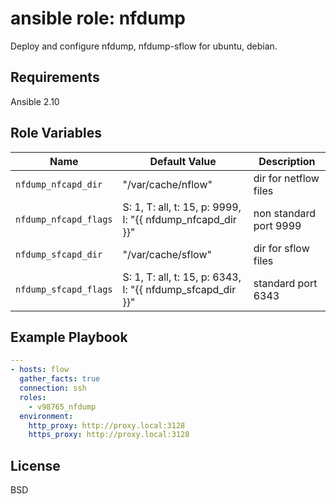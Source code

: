 ansible role: nfdump
=========

Deploy and configure nfdump, nfdump-sflow for ubuntu, debian.

Requirements
------------

Ansible 2.10

Role Variables
--------------

Name | Default Value | Description
---|---|---
`nfdump_nfcapd_dir` |  "/var/cache/nflow" | dir for netflow files
`nfdump_nfcapd_flags` | S: 1, T: all, t: 15, p: 9999, l: "{{ nfdump_nfcapd_dir }}" | non standard port 9999
`nfdump_sfcapd_dir` | "/var/cache/sflow" | dir for sflow files
`nfdump_sfcapd_flags` | S: 1, T: all, t: 15, p: 6343, l: "{{ nfdump_sfcapd_dir }}" | standard port 6343

Example Playbook
----------------

```yaml
---
- hosts: flow
  gather_facts: true
  connection: ssh
  roles:
    - v98765_nfdump
  environment:
    http_proxy: http://proxy.local:3128
    https_proxy: http://proxy.local:3128
```

License
-------

BSD
